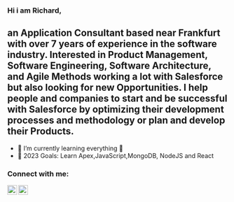 ### Hi i am Richard, 
## an Application Consultant based near Frankfurt with over 7 years of experience in the software industry. Interested in Product Management, Software Engineering, Software Architecture, and Agile Methods working a lot with Salesforce but also looking for new Opportunities. I help people and companies to start and be successful with Salesforce by optimizing their development processes and methodology or plan and develop their Products.

- 🌱 I’m currently learning everything 🤣
- 🥅 2023 Goals: Learn Apex,JavaScript,MongoDB, NodeJS and React


### Connect with me:

[<img align="left" alt="Richard Hermann | LinkedIn" width="22px" src="https://cdn.jsdelivr.net/npm/simple-icons@v3/icons/linkedin.svg" />][linkedin]
[<img align="left" alt="rich_2094 | Instagram" width="22px" src="https://cdn.jsdelivr.net/npm/simple-icons@v3/icons/instagram.svg" />][instagram]

<br />

[instagram]: https://www.instagram.com/rich_2094/
[linkedin]: https://www.linkedin.com/in/richard-hermann-a93107143/
